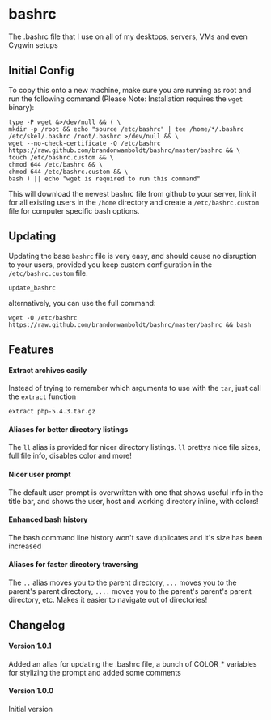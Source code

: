 bashrc
======

The .bashrc file that I use on all of my desktops, servers, VMs and even Cygwin setups

Initial Config
--------------

To copy this onto a new machine, make sure you are running as root and run the following command (Please Note: Installation requires the `wget` binary):

```
type -P wget &>/dev/null && ( \
mkdir -p /root && echo "source /etc/bashrc" | tee /home/*/.bashrc /etc/skel/.bashrc /root/.bashrc >/dev/null && \
wget --no-check-certificate -O /etc/bashrc https://raw.github.com/brandonwamboldt/bashrc/master/bashrc && \
touch /etc/bashrc.custom && \
chmod 644 /etc/bashrc && \
chmod 644 /etc/bashrc.custom && \
bash ) || echo "wget is required to run this command"
```

This will download the newest bashrc file from github to your server, link it for all existing users in the `/home` directory and create a `/etc/bashrc.custom` file for computer specific bash options.

Updating
--------

Updating the base `bashrc` file is very easy, and should cause no disruption to your users, provided you keep custom configuration in the `/etc/bashrc.custom` file.

```
update_bashrc
```

alternatively, you can use the full command:

```
wget -O /etc/bashrc https://raw.github.com/brandonwamboldt/bashrc/master/bashrc && bash
```

Features
--------

#### Extract archives easily

Instead of trying to remember which arguments to use with the `tar`, just call the `extract` function

```
extract php-5.4.3.tar.gz
```

#### Aliases for better directory listings

The `ll` alias is provided for nicer directory listings. `ll` prettys nice file sizes, full file info, disables color and more!

#### Nicer user prompt

The default user prompt is overwritten with one that shows useful info in the title bar, and shows the user, host and working directory inline, with colors!

#### Enhanced bash history

The bash command line history won't save duplicates and it's size has been increased

#### Aliases for faster directory traversing

The `..` alias moves you to the parent directory, `...` moves you to the parent's parent directory, `....` moves you to the parent's parent's parent directory, etc. Makes it easier to navigate out of directories!

Changelog
---------

#### Version 1.0.1

Added an alias for updating the .bashrc file, a bunch of COLOR_* variables for stylizing the prompt and added some comments

#### Version 1.0.0

Initial version
